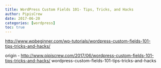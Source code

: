 ```yaml
---
title: WordPress Custom Fields 101- Tips, Tricks, and Hacks
author: PipisCrew
date: 2017-06-20
categories: [wordpress]
toc: true
---
```


http://www.wpbeginner.com/wp-tutorials/wordpress-custom-fields-101-tips-tricks-and-hacks/

origin - http://www.pipiscrew.com/2017/06/wordpress-custom-fields-101-tips-tricks-and-hacks/ wordpress-custom-fields-101-tips-tricks-and-hacks